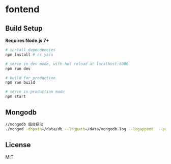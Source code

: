# fontend

## Build Setup

**Requires Node.js 7+**

``` bash
# install dependencies
npm install # or yarn

# serve in dev mode, with hot reload at localhost:8080
npm run dev

# build for production
npm run build

# serve in production mode
npm start
```

## Mongodb

```bash
//mongodb 后台启动
./mongod -dbpath=/data/db --logpath=/data/mongodb.log --logappend  --port=27017 --fork

```

## License

MIT
